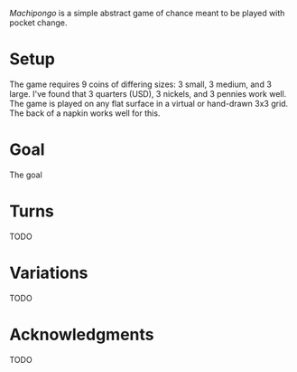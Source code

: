*Machipongo* is a simple abstract game of chance meant to be played with pocket change.

Setup
=====

The game requires 9 coins of differing sizes: 3 small, 3 medium, and 3 large. I've found that 3 quarters (USD), 3 nickels, and 3 pennies work well.  The game is played on any flat surface in a virtual or hand-drawn 3x3 grid.  The back of a napkin works well for this.

Goal
====

The goal 

Turns
=====

TODO

Variations
==========

TODO

Acknowledgments
===============

TODO